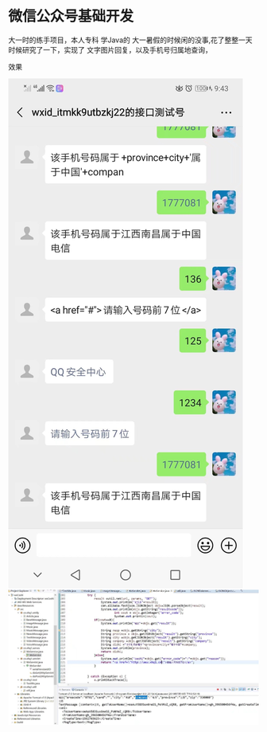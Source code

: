 # 微信公众号基础开发
 
大一时的练手项目，本人专科 学Java的 大一暑假的时候闲的没事,花了整整一天时候研究了一下，实现了 文字图片回复，以及手机号归属地查询，

效果


<img src="https://github.com/xionghuaqiang/WxTest/blob/master/1579943109698.jpeg"/>

<img src="https://github.com/xionghuaqiang/WxTest/blob/master/1579943030993.jpeg"/>
